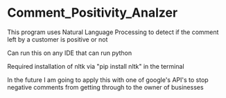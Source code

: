 # Comment_Positivity_Analzer

This program uses Natural Language Processing to detect if the comment
left by a customer is positive or not 

Can run this on any IDE that can run python 

Required installation of nltk via "pip install nltk" in the terminal

In the future I am going to apply this with one of google's API's to 
stop negative comments from getting through to the owner of businesses